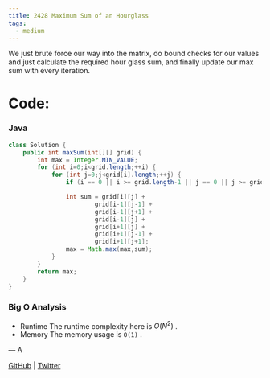 ```yaml
---
title: 2428 Maximum Sum of an Hourglass
tags:
  - medium
---
```


We just brute force our way into the matrix, do bound checks for our values and just calculate the required hour glass sum, and finally update our max sum with every iteration.

# Code:

### Java

```java
class Solution {
    public int maxSum(int[][] grid) {
        int max = Integer.MIN_VALUE;
        for (int i=0;i<grid.length;++i) {
            for (int j=0;j<grid[i].length;++j) {
                if (i == 0 || i >= grid.length-1 || j == 0 || j >= grid[i].length-1) continue;

                int sum = grid[i][j] +
                        grid[i-1][j-1] +
                        grid[i-1][j+1] +
                        grid[i-1][j] +
                        grid[i+1][j] +
                        grid[i+1][j-1] +
                        grid[i+1][j+1];
                max = Math.max(max,sum);
            }
        }
        return max;
    }
}
```

### Big O Analysis

- Runtime
  The runtime complexity here is $O(N^2)$ .
- Memory
  The memory usage is `O(1)` .

— A

[GitHub](https://github.com/athkdev) | [Twitter](https://twitter.com/athkdev)
